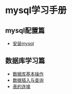 # mysql学习手册
## mysql配置篇
* [安装mysql](https://github.com/tangxim/mysql/blob/master/mysql%E9%85%8D%E7%BD%AE(windows).md "mysql安装、配置")
## 数据库学习篇
* [数据库基本操作](https://github.com/tangxim/mysql/blob/master/mysql-3-3.md "连接、创建、删除")
* [数据插入与查询](https://github.com/tangxim/mysql/blob/master/mysql-3-4.md "插入、查询、修改")
* [表的连接](https://github.com/tangxim/mysql/blob/master/%E8%BF%9E%E6%8E%A5.md "连接")

